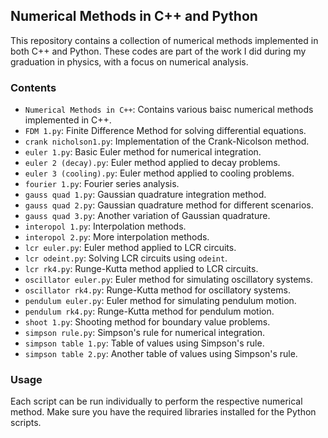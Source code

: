## Numerical Methods in C++ and Python
This repository contains a collection of numerical methods implemented in both C++ and Python. These codes are part of the work I did during my graduation in physics, with a focus on numerical analysis.

### Contents

- `Numerical Methods in C++`: Contains various baisc numerical methods implemented in C++.
- `FDM 1.py`: Finite Difference Method for solving differential equations.
- `crank nicholson1.py`: Implementation of the Crank-Nicolson method.
- `euler 1.py`: Basic Euler method for numerical integration.
- `euler 2 (decay).py`: Euler method applied to decay problems.
- `euler 3 (cooling).py`: Euler method applied to cooling problems.
- `fourier 1.py`: Fourier series analysis.
- `gauss quad 1.py`: Gaussian quadrature integration method.
- `gauss quad 2.py`: Gaussian quadrature method for different scenarios.
- `gauss quad 3.py`: Another variation of Gaussian quadrature.
- `interopol 1.py`: Interpolation methods.
- `interopol 2.py`: More interpolation methods.
- `lcr euler.py`: Euler method applied to LCR circuits.
- `lcr odeint.py`: Solving LCR circuits using `odeint`.
- `lcr rk4.py`: Runge-Kutta method applied to LCR circuits.
- `oscillator euler.py`: Euler method for simulating oscillatory systems.
- `oscillator rk4.py`: Runge-Kutta method for oscillatory systems.
- `pendulum euler.py`: Euler method for simulating pendulum motion.
- `pendulum rk4.py`: Runge-Kutta method for pendulum motion.
- `shoot 1.py`: Shooting method for boundary value problems.
- `simpson rule.py`: Simpson's rule for numerical integration.
- `simpson table 1.py`: Table of values using Simpson's rule.
- `simpson table 2.py`: Another table of values using Simpson's rule.

### Usage

Each script can be run individually to perform the respective numerical method. Make sure you have the required libraries installed for the Python scripts.
